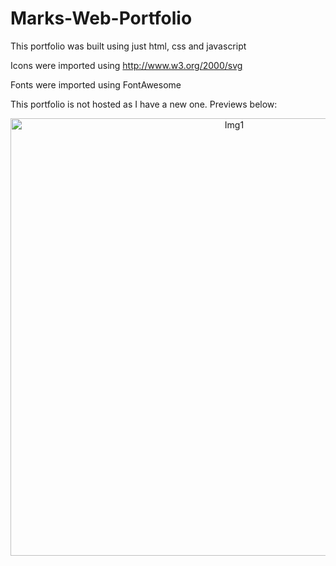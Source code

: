 # Marks-Web-Portfolio

This portfolio was built using just html, css and javascript

Icons were imported using http://www.w3.org/2000/svg

Fonts were imported using FontAwesome

This portfolio is not hosted as I have a new one. Previews below:

<p align="center"><img alt="Img1" src="./Marks-Web-Portfolio/Img/GitHub/Img1.png" width="700" /></p>
